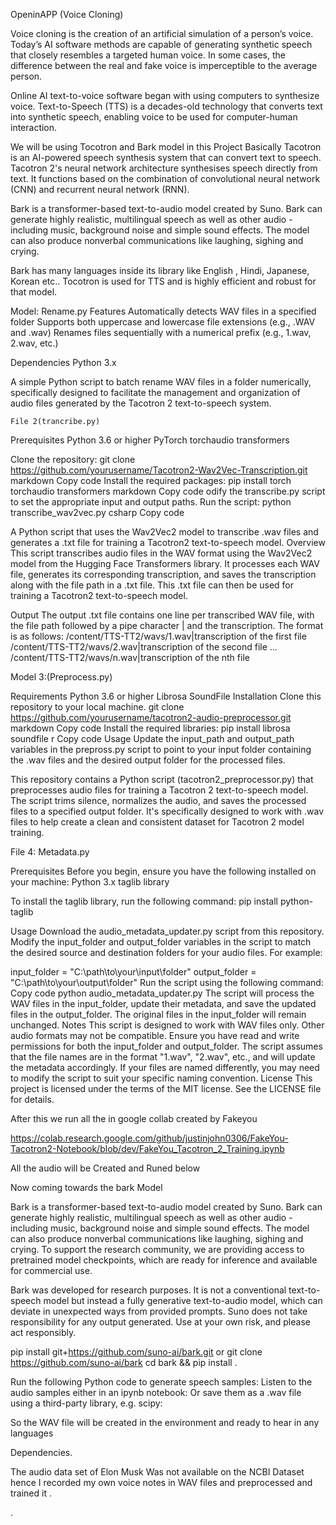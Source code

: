    OpeninAPP (Voice Cloning)


Voice cloning is the creation of an artificial simulation of a person’s voice. Today’s AI software methods are capable of generating synthetic speech that closely resembles a targeted human voice. In some cases, the difference between the real and fake voice is imperceptible to the average person.

Online AI text-to-voice software began with using computers to synthesize voice. Text-to-Speech (TTS) is a decades-old technology that converts text into synthetic speech, enabling voice to be used for computer-human interaction.




We will be using Tocotron and Bark model in this Project
Basically 
 Tacotron is an AI-powered speech synthesis system that can convert text to speech. Tacotron 2's neural network architecture synthesises speech directly from text. It functions based on the combination of convolutional neural network (CNN) and recurrent neural network (RNN).

Bark is a transformer-based text-to-audio model created by Suno. Bark can generate highly realistic, multilingual speech as well as other audio - including music, background noise and simple sound effects. The model can also produce nonverbal communications like laughing, sighing and crying.

Bark has many languages inside its library like English , Hindi, Japanese, Korean etc..
Tocotron is used for TTS and is highly efficient and robust for that model.







Model:
Rename.py
Features
Automatically detects WAV files in a specified folder
Supports both uppercase and lowercase file extensions (e.g., .WAV and .wav)
Renames files sequentially with a numerical prefix (e.g., 1.wav, 2.wav, etc.)

Dependencies
Python 3.x

A simple Python script to batch rename WAV files in a folder numerically, specifically designed to facilitate the management and organization of audio files generated by the Tacotron 2 text-to-speech system.




	File 2(trancribe.py)

Prerequisites
Python 3.6 or higher
PyTorch
torchaudio
transformers

Clone the repository:
git clone https://github.com/yourusername/Tacotron2-Wav2Vec-Transcription.git
markdown Copy code
Install the required packages:
pip install torch torchaudio transformers
markdown Copy code
odify the transcribe.py script to set the appropriate input and output paths.
Run the script:
python transcribe_wav2vec.py
csharp Copy code


A Python script that uses the Wav2Vec2 model to transcribe .wav files and generates a .txt file for training a Tacotron2 text-to-speech model.
Overview
This script transcribes audio files in the WAV format using the Wav2Vec2 model from the Hugging Face Transformers library. It processes each WAV file, generates its corresponding transcription, and saves the transcription along with the file path in a .txt file. This .txt file can then be used for training a Tacotron2 text-to-speech model.


Output
The output .txt file contains one line per transcribed WAV file, with the file path followed by a pipe character | and the transcription. The format is as follows:
/content/TTS-TT2/wavs/1.wav|transcription of the first file /content/TTS-TT2/wavs/2.wav|transcription of the second file ... /content/TTS-TT2/wavs/n.wav|transcription of the nth file



Model 3:(Preprocess.py)

Requirements
Python 3.6 or higher
Librosa
SoundFile
Installation
Clone this repository to your local machine.
git clone https://github.com/yourusername/tacotron2-audio-preprocessor.git
markdown Copy code
Install the required libraries:
pip install librosa soundfile
r Copy code
Usage
Update the input_path and output_path variables in the prepross.py script to point to your input folder containing the .wav files and the desired output folder for the processed files.


This repository contains a Python script (tacotron2_preprocessor.py) that preprocesses audio files for training a Tacotron 2 text-to-speech model. The script trims silence, normalizes the audio, and saves the processed files to a specified output folder. It's specifically designed to work with .wav files to help create a clean and consistent dataset for Tacotron 2 model training.

File 4: Metadata.py

Prerequisites
Before you begin, ensure you have the following installed on your machine:
Python 3.x
taglib library

To install the taglib library, run the following command:
pip install python-taglib



Usage
Download the audio_metadata_updater.py script from this repository.
Modify the input_folder and output_folder variables in the script to match the desired source and destination folders for your audio files. For example:


input_folder = "C:\\path\\to\\your\\input\\folder"
output_folder = "C:\\path\\to\\your\\output\\folder"
Run the script using the following command:
Copy code
python audio_metadata_updater.py
The script will process the WAV files in the input_folder, update their metadata, and save the updated files in the output_folder. The original files in the input_folder will remain unchanged.
Notes
This script is designed to work with WAV files only. Other audio formats may not be compatible.
Ensure you have read and write permissions for both the input_folder and output_folder.
The script assumes that the file names are in the format "1.wav", "2.wav", etc., and will update the metadata accordingly. If your files are named differently, you may need to modify the script to suit your specific naming convention.
License
This project is licensed under the terms of the MIT license. See the LICENSE file for details.



After this we run all the in google collab created by Fakeyou

https://colab.research.google.com/github/justinjohn0306/FakeYou-Tacotron2-Notebook/blob/dev/FakeYou_Tacotron_2_Training.ipynb

All the audio will be Created and Runed below 




Now coming towards the bark Model 








Bark is a transformer-based text-to-audio model created by Suno. Bark can generate highly realistic, multilingual speech as well as other audio - including music, background noise and simple sound effects. The model can also produce nonverbal communications like laughing, sighing and crying. To support the research community, we are providing access to pretrained model checkpoints, which are ready for inference and available for commercial use.




Bark was developed for research purposes. It is not a conventional text-to-speech model but instead a fully generative text-to-audio model, which can deviate in unexpected ways from provided prompts. Suno does not take responsibility for any output generated. Use at your own risk, and please act responsibly.

pip install git+https://github.com/suno-ai/bark.git
or
git clone https://github.com/suno-ai/bark
cd bark && pip install .

Run the following Python code to generate speech samples:
Listen to the audio samples either in an ipynb notebook:
Or save them as a .wav file using a third-party library, e.g. scipy:


So the WAV file will be created in the environment and ready to hear in any languages




Dependencies.

The audio data set of Elon Musk Was not available on the NCBI Dataset hence I recorded my own voice notes in WAV files and preprocessed and trained it .

.


